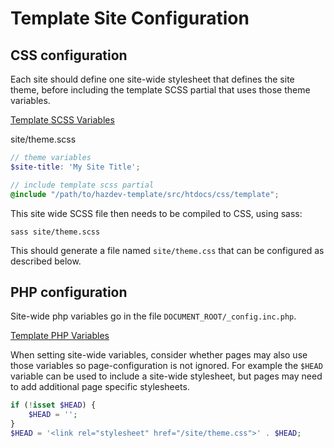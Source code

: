 Template Site Configuration
==========================


## CSS configuration

Each site should define one site-wide stylesheet that defines the site theme, before including the template SCSS partial that uses those theme variables.

[Template SCSS Variables](scssVariables.md)

site/theme.scss
```scss
// theme variables
$site-title: 'My Site Title';

// include template scss partial
@include "/path/to/hazdev-template/src/htdocs/css/template";
```

This site wide SCSS file then needs to be compiled to CSS, using sass:
```
sass site/theme.scss
```
This should generate a file named `site/theme.css` that can be configured as described below.


## PHP configuration

Site-wide php variables go in the file `DOCUMENT_ROOT/_config.inc.php`.

[Template PHP Variables](phpVariables.md)

When setting site-wide variables, consider whether pages may also use those variables so page-configuration is not ignored.  For example the `$HEAD` variable can be used to include a site-wide stylesheet, but pages may need to add additional page specific stylesheets.

```php
if (!isset $HEAD) {
	$HEAD = '';
}
$HEAD = '<link rel="stylesheet" href="/site/theme.css">' . $HEAD;
```

